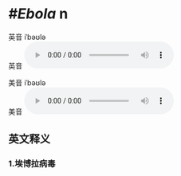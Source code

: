 # ***\#Ebola*** n
英音 iˈbəʊlə  
英音
<audio src="./media/Ebola1_AAC.aac" controls="controls"></audio>

美音 iˈbəʊlə  
美音
<audio src="./media/Ebola2_AAC.aac" controls="controls"></audio>



  

英文释义
---
### 1.**埃博拉病毒**  



